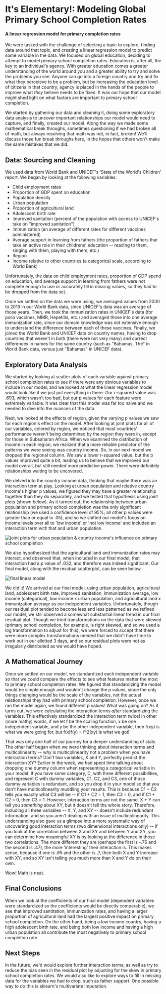 # It's Elementary!: Modeling Global Primary School Completion Rates
#### A linear regression model for primary completion rates

We were tasked with the challenge of selecting a topic to explore, finding data around that topic, and creating a linear regression model to predict some variable in the data. We focused on global education, deciding to attempt to model primary school completion rates. Education is, after all, the key to an individual's agency. With greater education comes a greater understanding of the world around you and a greater ability to try and solve the problems you see. Anyone can go into a foreign country and try and fix what they perceieve to be a problem, but by increasing the education level of citizens in that country, agency is placed in the hands of the people to improve what _they_ believe needs to be fixed. It was our hope that our model might shed light on what factors are important to primary school completion. 

We started by gathering our data and cleaning it, doing some exploratory data analysis to uncover important relationships our model would need to capture, and finally, created our model. Along the way we made some mathematical break throughs, sometimes questioning if we had broken all of math, but always resolving that math was not, in fact, broken! We'll discuss those fun break throughs here, in the hopes that others won't make the same mistakes that we did.

## Data: Sourcing and Cleaning
We used data from World Bank and UNICEF's 'State of the World's Children' report. We began by looking at the following variables:
- Child employment rates
- Proportion of GDP spent on education 
- Population density
- Urban population
- Proportion of agricultural land
- Adolescent birth rate
- Improved sanitation (percent of the population with access to UNICEF's take on "improved sanitation")
- Immunization (an average of different rates for different vaccines administered)
- Average support in learning from fathers (the proportion of fathers that take an active role in their childrens' education -- reading to them, singing with them, playing with them, etc.)
- Region
- Income relative to other countries (a categorical scale, according to World Bank)

Unfortunately, the data on child employment rates, proportion of GDP spend on education, and average support in learning from fathers were not complete enough to use or accurately fill in missing values, so they had to be dropped from the data set. 

Once we settled on the data we were using, we averaged values from 2000 to 2019 in our World Bank data, since UNICEF's data was an average of those years. Then, we took the  immunization rates in UNICEF's data (for polio vaccines, MMR, Hepetitis, etc.) and averaged those into one average immunization rate, since our domain knowledge was not extensive enough to understand the difference between each of these vaccines. Finally, we joined the World Bank and UNICEF data on country names, having to drop countries that weren't in both (there were not very many) and correct differences in names for the same country (such as "Bahamas, The" in World Bank data, versus just "Bahamas" in UNICEF data). 

## Exploratory Data Analysis
We started by looking at scatter plots of each variable against primary school completion rates to see if there were any obvious variables to include in our model, and we looked at what the linear regression model would look like if we just put everything in there. Our r-squared value was .693, which wasn't too bad, but our p values for each feature were extremely variable. It was clear that this model was far too naive and we needed to dive into the nuances of the data. 

Next, we looked at the effects of region, given the varying p values we saw for each region's effect on the model. After looking at joint plots for all of our variables, colored by region, we noticed that most countries' performance weren't being determined by the region they were in, except for those in Subsaharan Africa. When we examined the distribution of income in each region, we realized that a more reliable predictor of the patterns we were seeing was country income. So, in our next model we dropped the regional column. We saw a lower r-squared value, but the p values improved quite a bit, leading us to believe that we improved our model overall, but still needed more predictive power. There were definitely relationships waiting to be uncovered.

We delved into the country income data, thinking that maybe there was an interaction term at play. Looking at urban population and relative country income's higher p values, we figured they may have a greater relationship together than they do separately, and we tested that hypothesis using joint plots (shown below). As it turned out, the relationship between urban population and primary school completion was the only significant relationship (we used a confidence level of 95%; all other p values were greater than or equal to .05), and so we shifted our model's focus on income levels over all to 'low income' or 'not low income' and included an interaction term with that and urban population. 

![joint plots for urban population & country income's influence on primary school completion](https://github.com/h-parker/primary_completion_rate/blob/master/Images/Income_Urban_Interaction.png)

We also hypothesized that the agricultural land and immunization rates may interact, and observed that, when included in our final model, that interaction had a p value of .032, and therefore was indeed significant. Our final model, along with the residual scatterplot, can be seen below.

![final linear model](https://github.com/h-parker/primary_completion_rate/blob/master/Images/Final_Model.png)

We did it! We arrived at our final model, using urban population, agricultural land, adolescent birth rate, improved sanitation, immunization average, low income (categorical), low income x urban population, and agricultural land x immunization average as our independent variables. Unfortunately, though our residual plot tended to become less and less patterned as we refined our model, we still observed a somewhat substantial linear trend in our final residual plot. Though we tried transformations on the data that were skewed (primary school completion, for example, is right skewed, and so we used a log transformation to adjust for this), we were forced to accept that there were more complex transformations needed that we didn't have time to work out in our allotted 3 days, and so our residual plots were not as irregularly distributed as we would have hoped.

## A Mathematical Journey
Once we settled on our model, we standardized each independent variable so that we could compare the effects to see what features matter the most to primary school completion rates. We figured that standardizing the model would be simple enough and wouldn't change the p values, since the only things changing would be the scale of the variables, not the actual relationships they had with primary school completion. However, once we ran the model again, we found different p values! What was going on? As it turns out, we were calculating the interaction terms _after_ standardizing the variables. This effectively standardized the interaction term twice! In other (more mathy) words, if we let f be the scaling function, x be one independent variable, and y be the other independent variable, then f(xy) is what we were going for, but f(x)f(y) = f^2(xy) is what we got! 

That was only one half of our journey for a deeper understanding of stats. The other half began when we were thinking about interaction terms and multicolinearity -- why is multicolinearity not a problem when you have interaction terms? Don't two variables, X and Y, perfectly predict the interaction XY? Earlier in the week, we had spent time talking about dropping one dummy column when representing a categorical variable in your model. If you have some category, C, with three different possibilities, and represent C with dummy variables, C1, C2, and C3, one of those dummy variables is redundant, and so you drop it in your model so that you don't have multicolinearity muddling your results. This is because C1 + C2 tells you exactly what C3 will be -- if C1 + C2 = 1, then C3 = 0, and if C1 + C2 = 0, then C3 = 1. However, interaction terms are not the same. X + Y can tell you _something_ about XY, but it doesn't tell the whole story. Therefore, including all three variables -- X, Y, and XY -- doesn't include redundant information, and so you aren't dealing with an issue of multicolinearity. This understanding also gave us a glimpse into a more systematic way of uncovering good interaction terms (two dimensional interactions only) -- if you look at the correlation between X and XY and between Y and XY, you can determine how meaningful XY is by looking at the difference in those two correlations. The more different they are (perhaps the first is -.76 and the second is .47), the more 'interesting' their interaction is. This makes sense, because if one is .65 and the other is .7, then both X and Y increase with XY, and so XY isn't telling you much more than X and Y do on their own. 

Wow! Math is neat. 

## Final Conclusions
When we look at the coefficients of our final model (dependent variables were standardized so the coefficients would be directly comparable), we see that improved santitation, immunization rates, and having a larger proportion of agricultural land had the largest positive impact on primary school completion. On the other hand, being a low income country, having a high adolescent birth rate, and being both low income and having a high urban population all contribute the most negatively to primary school completion rate. 

## Next Steps
In the future, we'd would explore further interaction terms, as well as try to reduce the bias seen in the residual plot by adjusting for the skew in primary school completion rates. We would also like to explore ways to fill in missing data for the variables we had to drop, such as father support. One possible way to do this is sklearn's multivariate imputation. 
